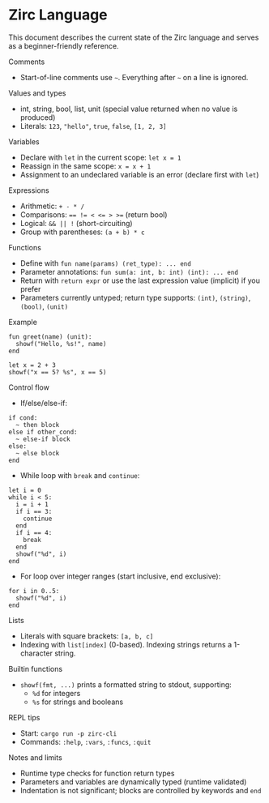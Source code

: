 # Zirc Language

This document describes the current state of the Zirc language and serves as a beginner-friendly reference.

Comments
- Start-of-line comments use `~`. Everything after `~` on a line is ignored.

Values and types
- int, string, bool, list, unit (special value returned when no value is produced)
- Literals: `123`, `"hello"`, `true`, `false`, `[1, 2, 3]`

Variables
- Declare with `let` in the current scope: `let x = 1`
- Reassign in the same scope: `x = x + 1`
- Assignment to an undeclared variable is an error (declare first with `let`)

Expressions
- Arithmetic: `+ - * /`
- Comparisons: `== != < <= > >=` (return bool)
- Logical: `&& || !` (short-circuiting)
- Group with parentheses: `(a + b) * c`

Functions
- Define with `fun name(params) (ret_type): ... end`
- Parameter annotations: `fun sum(a: int, b: int) (int): ... end`
- Return with `return expr` or use the last expression value (implicit) if you prefer
- Parameters currently untyped; return type supports: `(int)`, `(string)`, `(bool)`, `(unit)`

Example
```text
fun greet(name) (unit):
  showf("Hello, %s!", name)
end

let x = 2 + 3
showf("x == 5? %s", x == 5)
```

Control flow
- If/else/else-if:
```text
if cond:
  ~ then block
else if other_cond:
  ~ else-if block
else:
  ~ else block
end
```
- While loop with `break` and `continue`:
```text
let i = 0
while i < 5:
  i = i + 1
  if i == 3:
    continue
  end
  if i == 4:
    break
  end
  showf("%d", i)
end
```
- For loop over integer ranges (start inclusive, end exclusive):
```text
for i in 0..5:
  showf("%d", i)
end
```

Lists
- Literals with square brackets: `[a, b, c]`
- Indexing with `list[index]` (0-based). Indexing strings returns a 1-character string.

Builtin functions
- `showf(fmt, ...)` prints a formatted string to stdout, supporting:
  - `%d` for integers
  - `%s` for strings and booleans

REPL tips
- Start: `cargo run -p zirc-cli`
- Commands: `:help`, `:vars`, `:funcs`, `:quit`

Notes and limits
- Runtime type checks for function return types
- Parameters and variables are dynamically typed (runtime validated)
- Indentation is not significant; blocks are controlled by keywords and `end`

